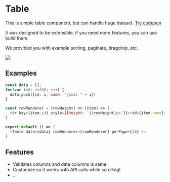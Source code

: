 # Table

This is simple table component, but can handle huge dataset. [Try codepen](http://codepen.io/jamalsoueidan/pen/peqyRb?editors=0110)

It was designed to be extensible, if you need more features, you can use build them.

We provided you with example sorting, paginate, dragdrop, etc.

![](https://github.com/jamalsoueidan/react-application-library/blob/master/src/components/table/screenshot.png?raw=true)

## Examples

```js
const data = [];
for(var i=0; i<100; i++) {
  data.push({id: i, name: "jamal " + i})
}

const rowRenderer = (rowHeight) => (item) => (
  <tr key={item.id} style={{height: `${rowHeight}px`}}><td>{item.name}</td></tr>
)

export default () => (
  <Table data={data} rowRenderer={rowRenderer} perPage={30} />
)
```

## Features

- Validates columns and data columns is same!
- Customize so it works with API calls while scrolling!
- ...
